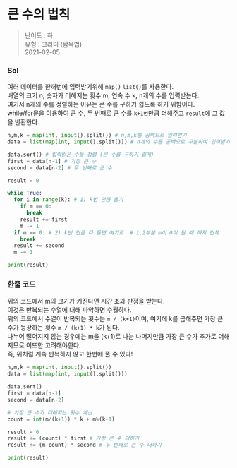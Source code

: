 # 큰 수의 법칙
> 난이도 : 하   
> 유형 : 그리디 (탐욕법)  
> 2021-02-05

### Sol
여러 데이터를 한꺼번에 입력받기위해 `map()` `list()`를 사용한다.  
배열의 크기 n, 숫자가 더해지는 횟수 m, 연속 수 k, n개의 수를 입력받는다.  
여기서 n개의 수를 정렬하는 이유는 큰 수를 구하기 쉽도록 하기 위함이다.  
while/for문을 이용하여 큰 수, 두 번째로 큰 수를 `k+1번`만큼 더해주고 `result`에 그 값을 반환한다. 
```python
n,m,k = map(int, input().split()) # n,m,k를 공백으로 입력받기
data = list(map(int, input().split())) # n개의 수를 공백으로 구분하여 입력받기

data.sort() # 입력받은 수들 정렬 (큰 수를 구하기 쉽게) 
first = data[n-1] # 가장 큰 수
second = data[n-2] # 두 번째로 큰 수 

result = 0

while True:
  for i in range(k): # 1) k번 만큼 돌기
    if m == 0:
      break
    result += first
    m -= 1
  if m == 0: # 2) k번 만큼 다 돌면 여기로  # 1,2부분 m이 0이 될 때 까지 반복
    break
  result += second
  m -= 1

print(result)
```

### 한줄 코드
위의 코드에서 m의 크기가 커진다면 시간 초과 판정을 받는다.  
이것은 반복되는 수열에 대해 파악하면 수월하다.   
위의 코드에서 수열이 반복되는 횟수는 `m / (k+1)`이며,
여기에 k를 곱해주면 가장 큰 수가 등장하는 횟수 `m / (k+1) * k`가 된다.  
나누어 떨어지지 않는 경우에는 m을 (k+1)로 나눈 나머지만큼 가장 큰 수가 추가로 더해지므로 이또한 고려해야한다.  
즉, 위처럼 계속 반복하지 않고 한번에 풀 수 있다!
```python
n,m,k = map(int, input().split())
data = list(map(int, input().split())) 

data.sort() 
first = data[n-1] 
second = data[n-2] 

# 가장 큰 수가 더해지는 횟수 계산
count = int(m/(k+1)) * k + m%(k+1)

result = 0
result += (count) * first # 가장 큰 수 더하기
result += (m-count) * second # 두 번째로 큰 수 더하기

print(result)
```